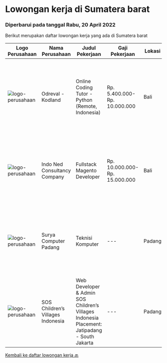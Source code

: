 
  # Lowongan kerja di Sumatera barat

  ### Diperbarui pada tanggal Rabu, 20 April 2022

  Berikut merupakan daftar lowongan kerja yang ada di Sumatera barat

  |Logo Perusahaan | Nama Perusahaan | Judul Pekerjaan | Gaji Pekerjaan | Lokasi | Deskripsi | Tanggal diunggah | Pranala |
  | -------------- | --------------- | --------------- | --------- | --------- | -------------- | ------- | ----------- |
  |![logo-perusahaan](https://image-service-cdn.seek.com.au/4f8967a481e79165e4bd3645db3156706ef190b8/ee4dce1061f3f616224767ad58cb2fc751b8d2dc)|Odreval - Kodland|Online Coding Tutor - Python (Remote, Indonesia)|Rp. 5.400.000-Rp. 10.000.000|Bali|Kodland adalah international coding school yang mendidik anak usia 7-17 tahun. Kami adalah perusahaan start-up yang berpengalaman dan terus berkembang...|Rabu, 13 April 2022|https://www.jobstreet.co.id/id/job/online-coding-tutor-python-remote-indonesia-4915076/origin/my?token=0~bbf91322-88d7-4a8c-bd94-e70fa2199e25&sectionRank=1&jobId=jobstreet-my-job-4915076|
|![logo-perusahaan](https://image-service-cdn.seek.com.au/52e07e163b695c48150a669984b7a247186ea762/ee4dce1061f3f616224767ad58cb2fc751b8d2dc)|Indo Ned Consultancy Company|Fullstack Magento Developer|Rp. 10.000.000-Rp. 15.000.000|Bali|Note: This job is not at IndoNed. You will be working for a Dutch company called U Digital (U B.V.) in Indonesia. U Digital is responsible for the...|Sabtu, 09 April 2022|https://www.jobstreet.co.id/id/job/fullstack-magento-developer-3834084?token=0~bbf91322-88d7-4a8c-bd94-e70fa2199e25&sectionRank=2&jobId=jobstreet-id-job-3834084|
|![logo-perusahaan](https://i.ibb.co/sqvTCh9/112815900-stock-vector-no-image-available-icon-flat-vector.webp)|Surya Computer Padang|Teknisi Komputer|---|Padang|Kualifikasi : Lulusan SMA/SMK Bisa mengoperasikan komputer Tidak terikat kerja dengan pihak lain Dokumen : Surat lamaran &amp; CV KTP, KK, dan ijazah...|Rabu, 06 April 2022|https://www.jobstreet.co.id/id/job/teknisi-komputer-3846976?token=0~bbf91322-88d7-4a8c-bd94-e70fa2199e25&sectionRank=3&jobId=jobstreet-id-job-3846976|
|![logo-perusahaan](https://i.ibb.co/sqvTCh9/112815900-stock-vector-no-image-available-icon-flat-vector.webp)|SOS Children’s Villages Indonesia|Web Developer & Admin SOS Children’s Villages Indonesia Placement: Jatipadang - South Jakarta|---|Padang|The main aim is to maintain the website and develop a user-friendly system to increase public recognition and awareness with the overall goal to...|Selasa, 19 April 2022|https://www.jobstreet.co.id/id/job/web-developer-admin-sos-children%E2%80%99s-villages-indonesia-placement%3A-jatipadang-south-jakarta-1031072195?token=0~bbf91322-88d7-4a8c-bd94-e70fa2199e25&sectionRank=4&jobId=jobstreet-id-job-1031072195|


  [Kembali ke daftar lowongan kerja 🔙](../README.md#daftar-lowongan-kerja)
  